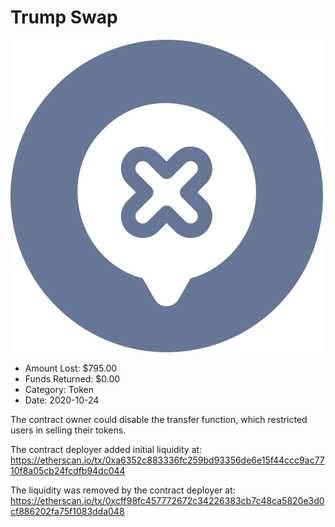 # Trump Swap
![Trump Swap](/rektimages/Trump-Swap.png)
- Amount Lost: $795.00
- Funds Returned: $0.00
- Category: Token
- Date: 2020-10-24

The contract owner could disable the transfer function, which restricted users in selling their tokens.  
  
The contract deployer added initial liquidity at:  
https://etherscan.io/tx/0xa6352c883336fc259bd93356de6e15f44ccc9ac7710f8a05cb24fcdfb94dc044  
  
The liquidity was removed by the contract deployer at:  
https://etherscan.io/tx/0xcff98fc457772672c34226383cb7c48ca5820e3d0cf886202fa75f1083dda048



